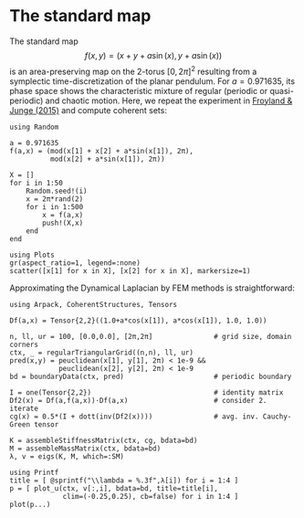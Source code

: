 # The standard map

The standard map
$$f(x,y) = (x+y+a\sin(x),y+a\sin(x))$$
is an area-preserving map on the 2-torus $[0,2\pi]^2$ resulting from a symplectic
time-discretization of the planar pendulum.  For $a = 0.971635$, its phase space
shows the characteristic mixture of regular (periodic or quasi-periodic) and
chaotic motion.  Here, we repeat the experiment in [Froyland & Junge (2015)](https://arxiv.org/abs/1505.05056) and compute coherent sets:

```@example 1
using Random

a = 0.971635
f(a,x) = (mod(x[1] + x[2] + a*sin(x[1]), 2π),
          mod(x[2] + a*sin(x[1]), 2π))

X = []
for i in 1:50
    Random.seed!(i)
    x = 2π*rand(2)
    for i in 1:500
        x = f(a,x)
        push!(X,x)
    end
end

using Plots
gr(aspect_ratio=1, legend=:none)
scatter([x[1] for x in X], [x[2] for x in X], markersize=1)
```
Approximating the Dynamical Laplacian by FEM methods is straightforward:
```@example 1
using Arpack, CoherentStructures, Tensors

Df(a,x) = Tensor{2,2}((1.0+a*cos(x[1]), a*cos(x[1]), 1.0, 1.0))

n, ll, ur = 100, [0.0,0.0], [2π,2π]               # grid size, domain corners
ctx, _ = regularTriangularGrid((n,n), ll, ur)
pred(x,y) = peuclidean(x[1], y[1], 2π) < 1e-9 &&
            peuclidean(x[2], y[2], 2π) < 1e-9
bd = boundaryData(ctx, pred)                      # periodic boundary

I = one(Tensor{2,2})                              # identity matrix
Df2(x) = Df(a,f(a,x))⋅Df(a,x)                     # consider 2. iterate
cg(x) = 0.5*(I + dott(inv(Df2(x))))               # avg. inv. Cauchy-Green tensor

K = assembleStiffnessMatrix(ctx, cg, bdata=bd)
M = assembleMassMatrix(ctx, bdata=bd)
λ, v = eigs(K, M, which=:SM)

using Printf
title = [ @sprintf("\\lambda = %.3f",λ[i]) for i = 1:4 ]
p = [ plot_u(ctx, v[:,i], bdata=bd, title=title[i],
             clim=(-0.25,0.25), cb=false) for i in 1:4 ]
plot(p...)
```
